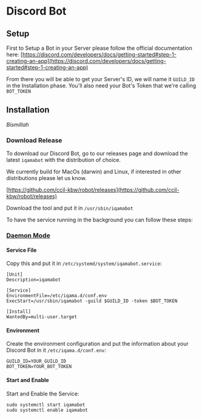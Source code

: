 # Discord Bot

## Setup
First to Setup a Bot in your Server please follow the official documentation here: [https://discord.com/developers/docs/getting-started#step-1-creating-an-app](https://discord.com/developers/docs/getting-started#step-1-creating-an-app)

From there you will be able to get your Server's ID, we will name it `GUILD_ID` in the Installation phase. You'll also need your Bot's Token that we're calling `BOT_TOKEN`

## Installation

_Bismillah_

### Download Release

To download our Discord Bot, go to our releases page and download the latest `iqamabot` with the distribution of choice.

We currently build for MacOs (darwin) and Linux, if interested in other distributions please let us know.

[https://github.com/ccil-kbw/robot/releases](https://github.com/ccil-kbw/robot/releases)

Download the tool and put it in `/usr/sbin/iqamabot`

To have the service running in the background you can follow these steps: 


### [Daemon Mode](https://en.wikipedia.org/wiki/Daemon_(computing))

#### Service File

Copy this and put it in `/etc/systemd/system/iqamabot.service`:

```
[Unit]
Description=iqamabot

[Service]
EnvironmentFile=/etc/iqama.d/conf.env
ExecStart=/usr/sbin/iqamabot -guild $GUILD_ID -token $BOT_TOKEN

[Install]
WantedBy=multi-user.target
```

#### Environment

Create the environment configuration and put the information about your Discord Bot in it `/etc/iqama.d/conf.env`:
```
GUILD_ID=YOUR_GUILD_ID
BOT_TOKEN=YOUR_BOT_TOKEN
```

#### Start and Enable

Start and Enable the Service:

```
sudo systemctl start iqamabot
sudo systemctl enable iqamabot
```

